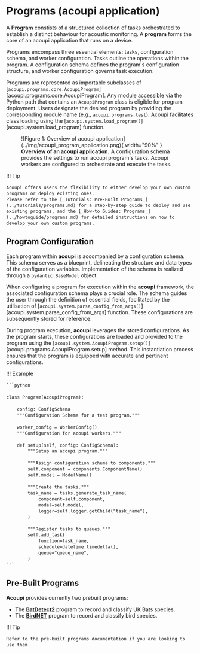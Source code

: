 # Programs (acoupi application)

A **Program** constists of a structured collection of tasks orchestrated to establish a distinct behaviour for acoustic monitoring.
A **program** forms the core of an acoupi application that runs on a device.

Programs encompass three essential elements: tasks, configuration schema, and worker configuration.
Tasks outline the operations within the program.
A configuration schema defines the program's configuration structure, and worker configuration governs task execution.

Programs are represented as importable subclasses of [`acoupi.programs.core.AcoupiProgram`][acoupi.programs.core.AcoupiProgram].
Any module accessible via the Python path that contains an `AcoupiProgram` class is eligible for program deployment.
Users designate the desired program by providing the corresponding module name (e.g., `acoupi.programs.test`).
Acoupi facilitates class loading using the [`acoupi.system.load_program()`][acoupi.system.load_program] function.

<figure markdown="span">
    ![Figure 1: Overview of acoupi application](../img/acoupi_program_application.png){ width="90%" }
    <figcaption><b>Overview of an acoupi application.</b> A configuration schema provides the settings to run acoupi program's tasks. Acoupi workers are configured to orchestrate and execute the tasks.
</figure>

!!! Tip

    Acoupi offers users the flexibility to either develop your own custom programs or deploy existing ones.
    Please refer to the [_Tutorials: Pre-Built Programs_](../tutorials/programs.md) for a step-by-step guide to deploy and use existing programs, and the [_How-to Guides: Programs_](../howtoguide/programs.md) for detailed instructions on how to develop your own custom programs.

## Program Configuration

Each program within **acoupi** is accompanied by a configuration schema.
This schema serves as a blueprint, delineating the structure and data types of the configuration variables.
Implementation of the schema is realized through a `pydantic.BaseModel` object.

When configuring a program for execution within the **acoupi** framework, the associated configuration schema plays a crucial role.
The schema guides the user through the definition of essential fields, facilitated by the utilisation of [`acoupi.system.parse_config_from_args()`][acoupi.system.parse_config_from_args] function.
These configurations are subsequently stored for reference.

During program execution, **acoupi** leverages the stored configurations.
As the program starts, these configurations are loaded and provided to the program using the [`acoupi.system.AcoupiProgram.setup()`][acoupi.programs.AcoupiProgram.setup] method.
This instantiation process ensures that the program is equipped with accurate and pertinent configurations.

!!! Example

    ```python

    class Program(AcoupiProgram):

        config: ConfigSchema
        """Configuration Schema for a test program."""

        worker_config = WorkerConfig()
        """Configuration for acoupi workers."""

        def setup(self, config: ConfigSchema):
            """Setup an acoupi program."""

            """Assign configuration schema to components."""
            self.component = components.ComponentName()
            self.model = ModelName()

            """Create the tasks."""
            task_name = tasks.generate_task_name(
                component=self.component,
                model=self.model,
                logger=self.logger.getChild("task_name"),
            )

            """Register tasks to queues."""
            self.add_task(
                function=task_name,
                schedule=datetime.timedelta(),
                queue="queue_name",
            )
    ```

## Pre-Built Programs

**Acoupi** provides currently two prebuilt programs:

- The [**BatDetect2**](https://github.com/acoupi/acoupi_batdetect2) program to record and classify UK Bats species.
- The [**BirdNET**](https://github.com/acoupi/acoupi_batdetect2) program to record and classify bird species.

!!! Tip

    Refer to the pre-built programs documentation if you are looking to use them.
